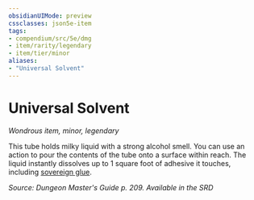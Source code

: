 ```yaml
---
obsidianUIMode: preview
cssclasses: json5e-item
tags:
- compendium/src/5e/dmg
- item/rarity/legendary
- item/tier/minor
aliases: 
- "Universal Solvent"
---
```

# Universal Solvent
*Wondrous item, minor, legendary*  


This tube holds milky liquid with a strong alcohol smell. You can use an action to pour the contents of the tube onto a surface within reach. The liquid instantly dissolves up to 1 square foot of adhesive it touches, including [sovereign glue](2-Mechanics/CLI/items/sovereign-glue.md).

*Source: Dungeon Master's Guide p. 209. Available in the <span title='Systems Reference Document (5.1)'>SRD</span>*